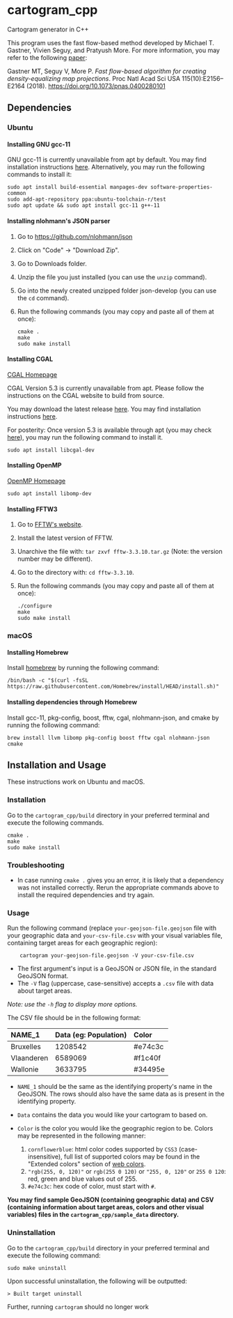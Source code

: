 # cartogram_cpp

Cartogram generator in C++

This program uses the fast flow-based method developed by Michael T. Gastner, Vivien Seguy, and Pratyush More. For more information, you may refer to the following [paper](https://www.pnas.org/content/115/10/E2156):

Gastner MT, Seguy V, More P. _Fast flow-based algorithm for creating density-equalizing map projections_. Proc Natl Acad Sci USA 115(10):E2156–E2164 (2018). <https://doi.org/10.1073/pnas.0400280101>

## Dependencies

### Ubuntu

#### Installing GNU gcc-11

GNU gcc-11 is currently unavailable from apt by default. You may find installation instructions [here](https://lindevs.com/install-gcc-on-ubuntu/). Alternatively, you may run the following commands to install it:

    sudo apt install build-essential manpages-dev software-properties-common
    sudo add-apt-repository ppa:ubuntu-toolchain-r/test
    sudo apt update && sudo apt install gcc-11 g++-11

#### Installing nlohmann's JSON parser

1.  Go to <https://github.com/nlohmann/json>
2.  Click on "Code" -> "Download Zip".
3.  Go to Downloads folder.
4.  Unzip the file you just installed (you can use the `unzip` command).
5.  Go into the newly created unzipped folder json-develop (you can use the `cd` command).
6.  Run the following commands (you may copy and paste all of them at once):

        cmake .
        make
        sudo make install

#### Installing CGAL

[CGAL Homepage](https://www.cgal.org/)

CGAL Version 5.3 is currently unavailable from apt. Please follow the instructions on the CGAL website to build from source.

You may download the latest release [here](https://github.com/CGAL/cgal/releases). You may find installation instructions [here](https://doc.cgal.org/latest/Manual/usage.html#title4).

For posterity: Once version 5.3 is available through apt (you may check [here](https://packages.ubuntu.com/search?keywords=libcgal-dev&searchon=names&suite=impish§ion=all)), you may run the following command to install it.

    sudo apt install libcgal-dev

#### Installing OpenMP

[OpenMP Homepage](https://www.openmp.org/)

    sudo apt install libomp-dev

#### Installing FFTW3

1.  Go to [FFTW's website](http://www.fftw.org/download.html "FFTW Downloads Page").
2.  Install the latest version of FFTW.
3.  Unarchive the file with: `tar zxvf fftw-3.3.10.tar.gz` (Note: the version number may be different).
4.  Go to the directory with: `cd fftw-3.3.10`.
5.  Run the following commands (you may copy and paste all of them at once):

        ./configure
        make
        sudo make install

### macOS

#### Installing Homebrew

Install [homebrew](brew.sh) by running the following command:

    /bin/bash -c "$(curl -fsSL https://raw.githubusercontent.com/Homebrew/install/HEAD/install.sh)"

#### Installing dependencies through Homebrew

Install gcc-11, pkg-config, boost, fftw, cgal, nlohmann-json, and cmake by running the following command:

    brew install llvm libomp pkg-config boost fftw cgal nlohmann-json cmake

## Installation and Usage

These instructions work on Ubuntu and macOS.

### Installation

Go to the `cartogram_cpp/build` directory in your preferred terminal and execute the following commands.

    cmake .
    make
    sudo make install

### Troubleshooting

- In case running `cmake .` gives you an error, it is likely that a dependency was not installed correctly. Rerun the appropriate commands above to install the required dependencies and try again.

### Usage

Run the following command (replace `your-geojson-file.geojson` file with your geographic data and `your-csv-file.csv` with your visual variables file, containing target areas for each geographic region):

        cartogram your-geojson-file.geojson -V your-csv-file.csv

-   The first argument's input is a GeoJSON or JSON file, in the standard GeoJSON format.
-   The `-V` flag (uppercase, case-sensitive) accepts a `.csv` file with data about target areas.

_Note: use the `-h` flag to display more options._

The CSV file should be in the following format:

| NAME_1     | Data (eg: Population) | Color   |
| :--------- | :-------------------- | :------ |
| Bruxelles  | 1208542               | #e74c3c |
| Vlaanderen | 6589069               | #f1c40f |
| Wallonie   | 3633795               | #34495e |

-   `NAME_1` should be the same as the identifying property's name in the GeoJSON. The rows should also have the same data as is present in the identifying property.
-   `Data` contains the data you would like your cartogram to based on.
-   `Color` is the color you would like the geographic region to be. Colors may be represented in the following manner:

    1.  `cornflowerblue`: html color codes supported by `CSS3` (case-insensitive), full list of supported colors may be found in the "Extended colors" section of [web colors](https://en.wikipedia.org/wiki/Web_colors).
    2.  `"rgb(255, 0, 120)"` or `rgb(255 0 120)` or `"255, 0, 120"` or `255 0 120`: red, green and blue values out of 255.
    3.  `#e74c3c`: hex code of color, must start with `#`.

**You may find sample GeoJSON (containing geographic data) and CSV (containing information about target areas, colors and other visual variables) files in the `cartogram_cpp/sample_data` directory.**

### Uninstallation

Go to the `cartogram_cpp/build` directory in your preferred terminal and execute the following command:

    sudo make uninstall

Upon successful uninstallation, the following will be outputted:

    > Built target uninstall

Further, running `cartogram` should no longer work
